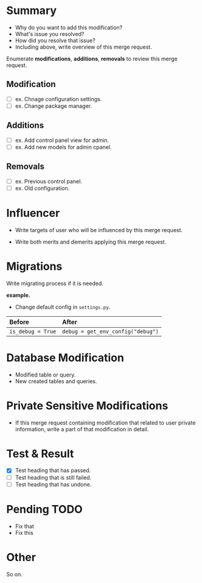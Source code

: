 # Summary

* Why do you want to add this modification?
* What's issue you resolved?
* How did you resolve that issue?
* Including above, write overview of this merge request.

Enumerate **modifications**, **additions**, **removals** to review this merge request.


## Modification
 
* [ ] ex. Chnage configuration settings.
* [ ] ex. Change package manager. 

## Additions
 
* [ ] ex. Add control panel view for admin.
* [ ] ex. Add new models for admin cpanel.
 
## Removals
 
* [ ] ex. Previous control panel.
* [ ] ex. Old configuration.

# Influencer

* Write targets of user who will be influenced by this merge request.

* Write both merits and demerits applying this merge request.


# Migrations

Write migrating process if it is needed.

**example.**

* Change default config in `settings.py`.

| Before            | After                             |
|:------------------|:----------------------------------|
| `is_debug = True` | `debug = get_env_config("debug")` |


# Database Modification

* Modified table or query.
* New created tables and queries.



# Private Sensitive Modifications

* If this merge request containing modification that related to user private information, write a part of that modification in detail.


# Test & Result

* [X] Test heading that has passed.
* [ ] Test heading that is still failed.
* [ ] Test heading that has undone.

# Pending TODO

* Fix that
* Fix this


# Other

So on.
